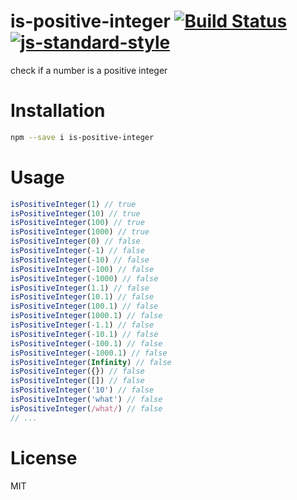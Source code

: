 # is-positive-integer [![Build Status](https://travis-ci.org/tjmehta/is-positive-integer.svg?branch=master)](https://travis-ci.org/tjmehta/is-positive-integer) [![js-standard-style](https://img.shields.io/badge/code%20style-standard-brightgreen.svg?style=flat)](http://standardjs.com/)
check if a number is a positive integer

# Installation
```bash
npm --save i is-positive-integer
```

# Usage
```js
isPositiveInteger(1) // true
isPositiveInteger(10) // true
isPositiveInteger(100) // true
isPositiveInteger(1000) // true
isPositiveInteger(0) // false
isPositiveInteger(-1) // false
isPositiveInteger(-10) // false
isPositiveInteger(-100) // false
isPositiveInteger(-1000) // false
isPositiveInteger(1.1) // false
isPositiveInteger(10.1) // false
isPositiveInteger(100.1) // false
isPositiveInteger(1000.1) // false
isPositiveInteger(-1.1) // false
isPositiveInteger(-10.1) // false
isPositiveInteger(-100.1) // false
isPositiveInteger(-1000.1) // false
isPositiveInteger(Infinity) // false
isPositiveInteger({}) // false
isPositiveInteger([]) // false
isPositiveInteger('10') // false
isPositiveInteger('what') // false
isPositiveInteger(/what/) // false
// ...
```

# License
MIT
